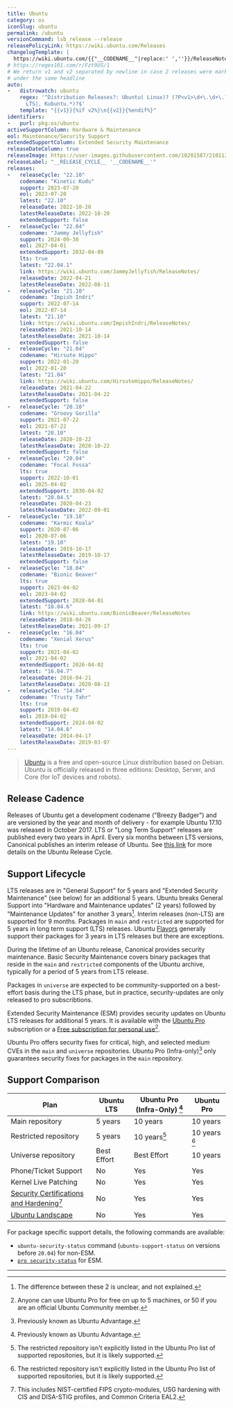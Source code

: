 ```yaml
---
title: Ubuntu
category: os
iconSlug: ubuntu
permalink: /ubuntu
versionCommand: lsb_release --release
releasePolicyLink: https://wiki.ubuntu.com/Releases
changelogTemplate: |
  https://wiki.ubuntu.com/{{"__CODENAME__"|replace:' ',''}}/ReleaseNotes/ChangeSummary/__LATEST__/
# https://regex101.com/r/Fzt9US/1
# We return v1 and v2 separated by newline in case 2 releases were marked
# under the same headline
auto:
-   distrowatch: ubuntu
    regex: '^Distribution Releases?: Ubuntu( Linux)? (?P<v1>\d+\.\d+\.?\d+)(, (?P<v2>\d+\.\d+\.?\d+))?(
      LTS|, Kubuntu.*)?$'
    template: "{{v1}}{%if v2%}\n{{v2}}{%endif%}"
identifiers:
-   purl: pkg:os/ubuntu
activeSupportColumn: Hardware & Maintenance
eol: Maintenance/Security Support
extendedSupportColumn: Extended Security Maintenance
releaseDateColumn: true
releaseImage: https://user-images.githubusercontent.com/10281587/210113332-7a65b33c-c900-429a-8e73-83cefcb4e684.png
releaseLabel: "__RELEASE_CYCLE__ '__CODENAME__'"
releases:
-   releaseCycle: "22.10"
    codename: "Kinetic Kudu"
    support: 2023-07-20
    eol: 2023-07-20
    latest: "22.10"
    releaseDate: 2022-10-20
    latestReleaseDate: 2022-10-20
    extendedSupport: false
-   releaseCycle: "22.04"
    codename: "Jammy Jellyfish"
    support: 2024-09-30
    eol: 2027-04-01
    extendedSupport: 2032-04-09
    lts: true
    latest: "22.04.1"
    link: https://wiki.ubuntu.com/JammyJellyfish/ReleaseNotes/
    releaseDate: 2022-04-21
    latestReleaseDate: 2022-08-11
-   releaseCycle: "21.10"
    codename: "Impish Indri"
    support: 2022-07-14
    eol: 2022-07-14
    latest: "21.10"
    link: https://wiki.ubuntu.com/ImpishIndri/ReleaseNotes/
    releaseDate: 2021-10-14
    latestReleaseDate: 2021-10-14
    extendedSupport: false
-   releaseCycle: "21.04"
    codename: "Hirsute Hippo"
    support: 2022-01-20
    eol: 2022-01-20
    latest: "21.04"
    link: https://wiki.ubuntu.com/HirsuteHippo/ReleaseNotes/
    releaseDate: 2021-04-22
    latestReleaseDate: 2021-04-22
    extendedSupport: false
-   releaseCycle: "20.10"
    codename: "Groovy Gorilla"
    support: 2021-07-22
    eol: 2021-07-22
    latest: "20.10"
    releaseDate: 2020-10-22
    latestReleaseDate: 2020-10-22
    extendedSupport: false
-   releaseCycle: "20.04"
    codename: "Focal Fossa"
    lts: true
    support: 2022-10-01
    eol: 2025-04-02
    extendedSupport: 2030-04-02
    latest: "20.04.5"
    releaseDate: 2020-04-23
    latestReleaseDate: 2022-09-01
-   releaseCycle: "19.10"
    codename: "Karmic Koala"
    support: 2020-07-06
    eol: 2020-07-06
    latest: "19.10"
    releaseDate: 2019-10-17
    latestReleaseDate: 2019-10-17
    extendedSupport: false
-   releaseCycle: "18.04"
    codename: "Bionic Beaver"
    lts: true
    support: 2023-04-02
    eol: 2023-04-02
    extendedSupport: 2028-04-01
    latest: "18.04.6"
    link: https://wiki.ubuntu.com/BionicBeaver/ReleaseNotes
    releaseDate: 2018-04-26
    latestReleaseDate: 2021-09-17
-   releaseCycle: "16.04"
    codename: "Xenial Xerus"
    lts: true
    support: 2021-04-02
    eol: 2021-04-02
    extendedSupport: 2026-04-02
    latest: "16.04.7"
    releaseDate: 2016-04-21
    latestReleaseDate: 2020-08-13
-   releaseCycle: "14.04"
    codename: "Trusty Tahr"
    lts: true
    support: 2019-04-02
    eol: 2019-04-02
    extendedSupport: 2024-04-02
    latest: "14.04.6"
    releaseDate: 2014-04-17
    latestReleaseDate: 2019-03-07
---
```


>[Ubuntu](https://ubuntu.com) is a free and open-source Linux distribution based on Debian. Ubuntu is officially released in three editions: Desktop, Server, and Core (for IoT devices and robots).

## Release Cadence

Releases of Ubuntu get a development codename ("Breezy Badger") and are versioned by the year and month of delivery - for example Ubuntu 17.10 was released in October 2017. LTS or "Long Term Support" releases are published every two years in April. Every six months between LTS versions, Canonical publishes an interim release of Ubuntu. See [this link](https://ubuntu.com/about/release-cycle) for more details on the Ubuntu Release Cycle.

## Support Lifecycle

LTS releases are in "General Support" for 5 years and "Extended Security Maintenance" (see below) for an additional 5 years. Ubuntu breaks General Support into "Hardware and Maintenance updates" (2 years) followed by "Maintenance Updates" for another 3 years[^5]. Interim releases (non-LTS) are supported for 9 months. Packages in `main` and `restricted` are supported for 5 years in long term support (LTS) releases. Ubuntu [Flavors](https://wiki.ubuntu.com/UbuntuFlavors) generally support their packages for 3 years in LTS releases but there are exceptions.

During the lifetime of an Ubuntu release, Canonical provides security maintenance. Basic Security Maintenance covers binary packages that reside in the `main` and `restricted` components of the Ubuntu archive, typically for a period of 5 years from LTS release.

Packages in `universe` are expected to be community-supported on a best-effort basis during the LTS phase, but in practice, security-updates are only released to pro subscribtions.

Extended Security Maintenance (ESM) provides security updates on Ubuntu LTS releases for additional 5 years. It is available with the [Ubuntu Pro](https://ubuntu.com/pro) subscription or a [Free subscription for personal use](https://ubuntu.com/blog/ubuntu-pro-beta-release)[^4].

Ubuntu Pro offers security fixes for critical, high, and selected medium CVEs in the `main` and `universe` repositories. Ubuntu Pro (Infra-only)[^1] only guarantees security fixes for packages in the `main` repository.

## Support Comparison

Plan | Ubuntu LTS | Ubuntu Pro (Infra-Only) [^1] | Ubuntu Pro
-----|------------|------------------------------|-----------
Main repository | 5 years | 10 years             | 10 years
Restricted repository | 5 years | 10 years[^2]   |10 years [^2]
Universe repository | Best Effort | Best Effort | 10 years 
Phone/Ticket Support | No | Yes | Yes
Kernel Live Patching | No  | Yes | Yes
[Security Certifications and Hardening](https://ubuntu.com/security/certifications)[^3] | No | Yes | Yes
[Ubuntu Landscape](https://ubuntu.com/landscape) | No | Yes | Yes

For package specific support details, the following commands are available:

- `ubuntu-security-status` command (`ubuntu-support-status` on versions before `20.04`) for non-ESM.
- [`pro security-status`](https://manpages.ubuntu.com/manpages/kinetic/en/man1/ubuntu-advantage.1.html) for ESM.

---

[^1]: Previously known as Ubuntu Advantage.
[^2]: The restricted repository isn't explicitly listed in the Ubuntu Pro list of supported repositories, but it is likely supported.
[^3]: This includes NIST-certified FIPS crypto-modules, USG hardening with CIS and DISA-STIG profiles, and Common Criteria EAL2.
[^4]: Anyone can use Ubuntu Pro for free on up to 5 machines, or 50 if you are an official Ubuntu Community member.
[^5]: The difference between these 2 is unclear, and not explained.
